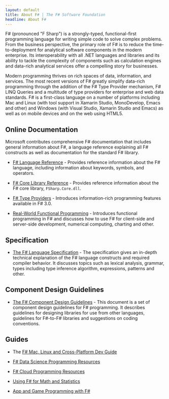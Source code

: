 ```yaml
---
layout: default
title: About F# | The F# Software Foundation
headline: About F#
---
```


F# (pronounced "F Sharp") is a strongly-typed, functional-first programming language for writing 
simple code to solve complex problems. From the business perspective, the primary 
role of F# is to reduce the time-to-deployment for analytical software components 
in the modern enterprise. Its interoperability with all .NET languages and libraries 
and its ability to tackle the complexity of components such as calculation engines 
and data-rich analytical services offer a compelling story for businesses. 

Modern programming thrives on rich spaces of data, information, and services. The 
most recent versions of F# greatly simplify data-rich programming 
through the addition of the F# Type Provider mechanism, F# LINQ Queries 
and a multitude of type providers for enterprise and web data standards. 
F# is a first-class language on a number of platforms including
Mac and Linux (with tool support in Xamarin Studio, MonoDevelop, Emacs and other) and Windows (with
Visual Studio, Xamarin Studio and Emacs) as well as on mobile devices and on the web using HTML5.


<a id="documentation" > </a>

## Online Documentation

Microsoft contributes comprehensive F# documentation that includes general information 
about F#, a language reference explaining all F# constructs as well as documentation for 
the standard F# library.

 * [F# Language Reference](http://msdn.microsoft.com/en-us/library/dd233181.aspx) - 
   Provides reference information about the F# language, including information about keywords, symbols, and operators.

 * [F# Core Library Reference](http://msdn.microsoft.com/en-us/library/ee353567.aspx) - 
   Provides reference information about the F# core library, `FSharp.Core.dll`.

 * [F# Type Providers](http://msdn.microsoft.com/en-us/library/hh156509.aspx) - 
   Introduces information-rich programming features available in F# 3.0.

 * [Real-World Functional Programming](http://msdn.microsoft.com/en-us/library/hh314518) - 
   Introduces functional programming in F# and discusses how to use F# for client-side and 
   server-side development, numerical computing, charting and other.

## Specification

 * [The F# Language Specification](/specs/language-spec) - The specification gives an in-depth 
   technical explanation of the F# language constructs and required compiler behavior. 
   It discusses topics such as lexical analysis, grammar, types including type inference 
   algorithm, expressions, patterns and other.

## Component Design Guidelines

 * [The F# Component Design Guidelines](/specs/component-design-guidelines) - This document is a set of component 
   design guidelines for F# programming. It describes guidelines for designing libraries 
   for use from other languages, guidelines for F#-to-F# libraries and suggestions on 
   coding conventions.
 
## Guides

 * The [F# Mac, Linux and Cross-Platform Dev Guide](/guides/mac-linux-cross-platform)

 * [F# Data Science Programming Resources](/data-science)

 * [F# Cloud Programming Resources](/cloud)

 * [Using F# for Math and Statistics](/math)
 
 * [App and Game Programming with F#](/apps-and-games)
